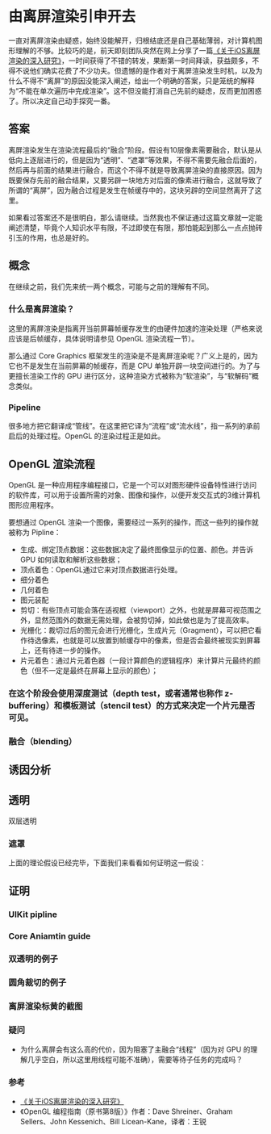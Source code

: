 # 由离屏渲染引申开去

一直对离屏渲染由疑惑，始终没能解开，归根结底还是自己基础薄弱，对计算机图形理解的不够。比较巧的是，前天即刻团队突然在网上分享了一篇[《关于iOS离屏渲染的深入研究》](https://zhuanlan.zhihu.com/p/72653360)，一时间获得了不错的转发，果断第一时间拜读，获益颇多，不得不说他们确实花费了不少功夫。但遗憾的是作者对于离屏渲染发生时机，以及为什么不得不“离屏”的原因没能深入阐述，给出一个明确的答案，只是笼统的解释为“不能在单次遍历中完成渲染”。这不但没能打消自己先前的疑虑，反而更加困惑了。所以决定自己动手探究一番。

## 答案
离屏渲染发生在渲染流程最后的“融合”阶段。假设有10层像素需要融合，默认是从低向上逐层进行的，但是因为“透明”、“遮罩”等效果，不得不需要先融合后面的，然后再与前面的结果进行融合，而这个不得不就是导致离屏渲染的直接原因。因为既要保存先前的融合结果，又要另辟一块地方对后面的像素进行融合，这就导致了所谓的“离屏”，因为融合过程是发生在帧缓存中的，这块另辟的空间显然离开了这里。

如果看过答案还不是很明白，那么请继续。当然我也不保证通过这篇文章就一定能阐述清楚，毕竟个人知识水平有限，不过即使在有限，那怕能起到那么一点点抛砖引玉的作用，也总是好的。

## 概念
在继续之前，我们先来统一两个概念，可能与之前的理解有不同。

### 什么是离屏渲染？
这里的离屏渲染是指离开当前屏幕帧缓存发生的由硬件加速的渲染处理（严格来说应该是后帧缓存，具体说明请参见 OpenGL 渲染流程一节）。

那么通过 Core Graphics 框架发生的渲染是不是离屏渲染呢？广义上是的，因为它也不是发生在当前屏幕的帧缓存，而是 CPU 单独开辟一块空间进行的。为了与更擅长渲染工作的 GPU 进行区分，这种渲染方式被称为“软渲染”，与“软解码”概念类似。

### Pipeline
很多地方把它翻译成“管线”。在这里把它译为“流程”或“流水线”，指一系列的承前启后的处理过程。OpenGL 的渲染过程正是如此。

## OpenGL 渲染流程
OpenGL 是一种应用程序编程接口，它是一个可以对图形硬件设备特性进行访问的软件库，可以用于设置所需的对象、图像和操作，以便开发交互式的3维计算机图形应用程序。

要想通过 OpenGL 渲染一个图像，需要经过一系列的操作，而这一些列的操作就被称为 Pipline：

- 生成、绑定顶点数据：这些数据决定了最终图像显示的位置、颜色。并告诉 GPU 如何读取和解析这些数据；
- 顶点着色：OpenGL通过它来对顶点数据进行处理。
- 细分着色
- 几何着色
- 图元装配
- 剪切：有些顶点可能会落在适视框（viewport）之外，也就是屏幕可视范围之外，显然范围外的数据无需处理，会被剪切掉，如此做也是为了提高效率。
- 光栅化：裁切过后的图元会进行光栅化，生成片元（Gragment），可以把它看作待选像素，也就是可以放置到帧缓存中的像素，但是否会最终被现实到屏幕上，还有待进一步的操作。
- 片元着色：通过片元着色器（一段计算颜色的逻辑程序）来计算片元最终的颜色（但不一定是最终在屏幕上显示的颜色）；


### 在这个阶段会使用深度测试（depth test，或者通常也称作 z-buffering）和模板测试（stencil test）的方式来决定一个片元是否可见。

### 融合（blending）


## 诱因分析
## 透明
双层透明

### 遮罩


上面的理论假设已经完毕，下面我们来看看如何证明这一假设：

## 证明

### UIKit pipline

### Core Aniamtin guide

### 双透明的例子

### 圆角裁切的例子

### 离屏渲染标黄的截图

### 疑问

- 为什么离屏会有这么高的代价，因为阻塞了主融合“线程”（因为对 GPU 的理解几乎空白，所以这里用线程可能不准确），需要等待子任务的完成吗？


### 参考

- [《关于iOS离屏渲染的深入研究》](https://zhuanlan.zhihu.com/p/72653360)
- 《OpenGL 编程指南（原书第8版）》作者：Dave Shreiner、Graham Sellers、John Kessenich、Bill Licean-Kane，译者：王锐

